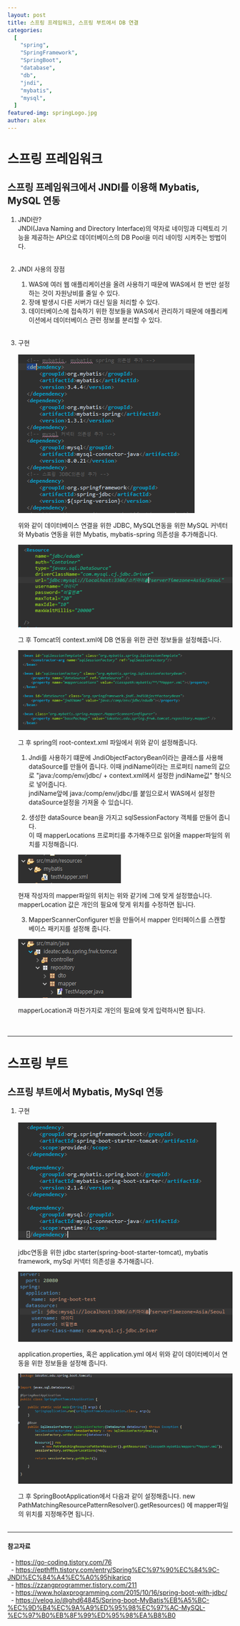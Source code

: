 ```yaml
---
layout: post
title: 스프링 프레임워크, 스프링 부트에서 DB 연결
categories:
  [
    "spring",
    "SpringFramework",
    "SpringBoot",
    "database",
    "db",
    "jndi",
    "mybatis",
    "mysql",
  ]
featured-img: springLogo.jpg
author: alex
---
```


# 스프링 프레임워크

## 스프링 프레임워크에서 JNDI를 이용해 Mybatis, MySQL 연동

1. JNDI란? <br>
   JNDI(Java Naming and Directory Interface)의 약자로 네이밍과 디렉토리 기능을 제공하는 API으로 데이터베이스의 DB Pool을 미리 네이밍 시켜주는 방법이다. <br><br>

2. JNDI 사용의 장점 <br>

   1. WAS에 여러 웹 애플리케이션을 올려 사용하기 때문에 WAS에서 한 번만 설정하는 것이 자원낭비를 줄일 수 있다.<br>
   2. 장애 발생시 다른 서버가 대신 일을 처리할 수 있다.<br>
   3. 데이터베이스에 접속하기 위한 정보들을 WAS에서 관리하기 때문에 애플리케이션에서 데이터베이스 관련 정보를 분리할 수 있다. <br><br>

3. 구현 <br><br>
   ![pom](../image/alex/2021-06-15/pom.xml-setting.PNG)

   위와 같이 데이터베이스 연결을 위한 JDBC, MySQL연동을 위한 MySQL 커넥터와 Mybatis 연동을 위한 Mybatis, mybatis-spring 의존성을 추가해줍니다. <br>

   ![context](../image/alex/2021-06-15/context-setting.PNG)

   그 후 Tomcat의 context.xml에 DB 연동을 위한 관련 정보들을 설정해줍니다. <br>

   ![root-context](../image/alex/2021-06-15/root-context.xml-setting.PNG)

   그 후 spring의 root-context.xml 파일에서 위와 같이 설정해줍니다. <br>

   1. Jndi를 사용하기 떄문에 JndiObjectFactoryBean이라는 클래스를 사용해 dataSource를 만들어 줍니다. 이때 jndiName이라는 프로퍼티 name의 값으로 "java:/comp/env/jdbc/ + context.xml에서 설정한 jndiName값" 형식으로 넣어줍니다. <br>
      jndiName앞에 java:/comp/env/jdbc/를 붙임으로서 WAS에서 설정한 dataSource설정을 가져올 수 있습니다. <br>

   2. 생성한 dataSource bean을 가지고 sqlSessionFactory 객체를 만들어 줍니다. <br>이 때 mapperLocations 프로퍼티를 추가해주므로 읽어올 mapper파일의 위치를 지정해줍니다. <br>

   ![mapper-location](../image/alex/2021-06-15/mapper-location.PNG) <br>

   현재 작성자의 mapper파일의 위치는 위와 같기에 그에 맞게 설정했습니다. mapperLocation 값은 개인의 필요에 맞게 위치를 수정하면 됩니다. <br>

   3. MapperScannerConfigurer 빈을 만들어서 mapper 인터페이스를 스캔할 베이스 패키지를 설정해 줍니다. <br>

   ![base-package](../image/alex/2021-06-15/base-package.PNG) <br>

   mapperLocation과 마찬가지로 개인의 필요에 맞게 입력하시면 됩니다. <br><br>
   <br>

---

# 스프링 부트

## 스프링 부트에서 Mybatis, MySql 연동

1. 구현 <br><br>
   ![boot-pom](../image/alex/2021-06-15/boot-pom.PNG) <br>

   jdbc연동을 위한 jdbc starter(spring-boot-starter-tomcat), mybatis framework, mySql 커넥터 의존성을 추가해줍니다. <br>

   ![boot-dataSource](../image/alex/2021-06-15/boot-dataSource.PNG) <br>

   application.properties, 혹은 application.yml 에서 위와 같이 데이터베이서 연동을 위한 정보들을 설정해 줍니다. <br>

   ![boot-application-setting](../image/alex/2021-06-15/boot-application-setting.PNG) <br>

   그 후 SpringBootApplication에서 다음과 같이 설정해줍니다. new PathMatchingResourcePatternResolver().getResources() 에 mapper파일의 위치를 지정해주면 됩니다. <br><br>

---

#### 참고자료

&nbsp; - https://go-coding.tistory.com/76 <br>
&nbsp; - https://epthffh.tistory.com/entry/Spring%EC%97%90%EC%84%9C-JNDI%EC%84%A4%EC%A0%95hikaricp <br>
&nbsp; - https://zzangprogrammer.tistory.com/211 <br>
&nbsp; - https://www.holaxprogramming.com/2015/10/16/spring-boot-with-jdbc/ <br>
&nbsp; - https://velog.io/@ghd64845/Spring-boot-MyBatis%EB%A5%BC-%EC%9D%B4%EC%9A%A9%ED%95%98%EC%97%AC-MySQL-%EC%97%B0%EB%8F%99%ED%95%98%EA%B8%B0 <br>
